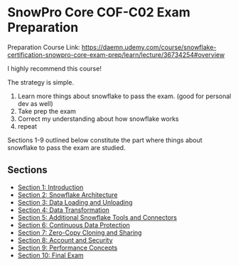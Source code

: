 # SnowPro Core COF-C02 Exam Preparation

Preparation Course Link: https://daemn.udemy.com/course/snowflake-certification-snowpro-core-exam-prep/learn/lecture/36734254#overview

I highly recommend this course!

The strategy is simple.

1. Learn more things about snowflake to pass the exam. (good for personal dev as well)
1. Take prep the exam
1. Correct my understanding about how snowflake works
1. repeat

Sections 1-9 outlined below constitute the part where things about snowflake to pass the exam are studied.

## Sections

* [Section 1: Introduction](Section01_Introduction/README.md)
* [Section 2: Snowflake Architecture](Section02_Snowflake_Architechture/README.md)
* [Section 3: Data Loading and Unloading](Section03_data_loading_uploading/README.md)
* [Section 4: Data Transformation](Section04_data_transformation/README.md)
* [Section 5: Additional Snowflake Tools and Connectors](Section05_additional_tools_and_connectors/README.md)
* [Section 6: Continuous Data Protection](Section06_continuous_data_protection/README.md)
* [Section 7: Zero-Copy Cloning and Sharing](Section07_zerocopy_cloning_sharing/README.md)
* [Section 8: Account and Security](Section08_accounts_and_security/README.md)
* [Section 9: Performance Concepts](Section09_performance_concepts/README.md)
* [Section 10: Final Exam](Section10_Final_exam/README.md)

